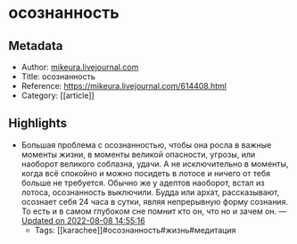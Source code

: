 # осознанность

## Metadata
- Author: [mikeura.livejournal.com]()
- Title: осознанность
- Reference: https://mikeura.livejournal.com/614408.html
- Category: [[article]]

## Highlights
- Большая проблема с осознанностью, чтобы она росла в важные моменты жизни, в моменты великой опасности, угрозы, или наоборот великого соблазна, удачи.  А не исключительно в моменты, когда всё спокойно и можно посидеть в лотосе и ничего от тебя больше не требуется.  Обычно же у адептов наоборот, встал из лотоса, осознанность выключили. Будда или архат, рассказывают, осознает себя 24 часа в сутки, являя непрерывную форму сознания. То есть и в самом глубоком сне помнит кто он, что но и зачем он. — [Updated on 2022-08-08 14:55:16](https://hyp.is/98jmQhcQEe2-2HP4WBYS_A/mikeura.livejournal.com/614408.html)
   - Tags: [[karachee]]#осознанность#жизнь#медитация
